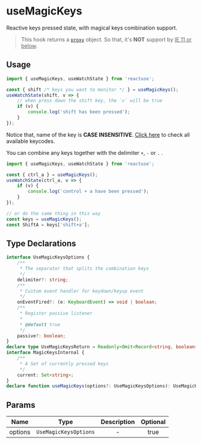 # useMagicKeys

Reactive keys pressed state, with magical keys combination support.

> This hook returns a [`proxy`](https://developer.mozilla.org/en-US/docs/Web/JavaScript/Reference/Global_Objects/Proxy) object. So that, it's **NOT** support by <u>IE 11 or below</u>.

## Usage

```ts
import { useMagicKeys, useWatchState } from 'reactuse';

const { shift /* keys you want to monitor */ } = useMagicKeys();
useWatchState(shift, v => {
    // when press down the shift key, the `v` will be true
    if (v) {
        console.log('shift has been pressed');
    }
});
```

Notice that, name of the key is **CASE INSENSITIVE**. [Click here](https://developer.mozilla.org/en-US/docs/Web/API/UI_Events/Keyboard_event_code_values) to check all available keycodes.

You can combine any keys together with the delimiter `+`, `-` or `.` .

```ts
import { useMagicKeys, useWatchState } from 'reactuse';

const { ctrl_a } = useMagicKeys();
useWatchState(ctrl_a, v => {
    if (v) {
        console.log('control + a have been pressed');
    }
});

// or do the same thing in this way
const keys = useMagicKeys();
const ShiftA = keys['shift+a'];
```

## Type Declarations

```ts
interface UseMagicKeysOptions {
    /**
     * The separator that splits the combination keys
     */
    delimiter?: string;
    /**
     * Custom event handler for keydown/keyup event
     */
    onEventFired?: (e: KeyboardEvent) => void | boolean;
    /**
     * Register passive listener
     *
     * @default true
     */
    passive?: boolean;
}
declare type UseMagicKeysReturn = Readonly<Omit<Record<string, boolean>, keyof MagicKeysInternal> & MagicKeysInternal>;
interface MagicKeysInternal {
    /**
     * A Set of currently pressed keys
     */
    current: Set<string>;
}
declare function useMagicKeys(options?: UseMagicKeysOptions): UseMagicKeysReturn;
```

## Params

|  Name   |         Type          | Description | Optional |
| :-----: | :-------------------: | :---------: | :------: |
| options | `UseMagicKeysOptions` |      -      |   true   |

